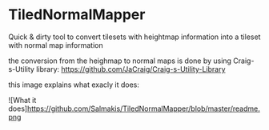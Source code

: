 # TiledNormalMapper
Quick &amp; dirty tool to convert tilesets with heightmap information into a tileset with normal map information

the conversion from the heighmap to normal maps is done by using Craig-s-Utility library:
https://github.com/JaCraig/Craig-s-Utility-Library

this image explains what exacly it does:

![What it does]https://github.com/Salmakis/TiledNormalMapper/blob/master/readme.png
